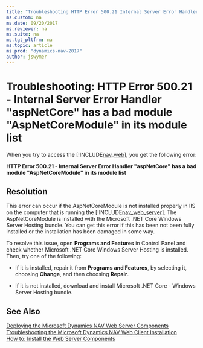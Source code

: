 ```yaml
---
title: "Troubleshooting HTTP Error 500.21 Internal Server Error Handler aspNetCore has a bad module AspNetCoreModule in its module list"
ms.custom: na
ms.date: 09/20/2017
ms.reviewer: na
ms.suite: na
ms.tgt_pltfrm: na
ms.topic: article
ms.prod: "dynamics-nav-2017"
author: jswymer
---
```

# Troubleshooting: HTTP Error 500.21 - Internal Server Error Handler "aspNetCore" has a bad module "AspNetCoreModule" in its module list
When you try to access the [!INCLUDE[nav_web](includes/nav_web_md.md)], you get the following error:  
  
 **HTTP Error 500.21 - Internal Server Error Handler "aspNetCore" has a bad module "AspNetCoreModule" in its module list**  

  
## Resolution  
This error can occur if the AspNetCoreModule is not installed properly in IIS on the computer that is running the [!INCLUDE[nav_web_server](includes/nav_web_server_md.md)]. The AspNetCoreModule is installed with the Microsoft .NET Core Windows Server Hosting bundle. You can get this error if this has been not been fully installed or the installation has been damaged in some way. 

To resolve this issue, open **Programs and Features** in Control Panel and check whether Microsoft .NET Core Windows Server Hosting is installed. Then, try one of the following:

-   If it is installed, repair it from **Programs and Features**, by selecting it, choosing **Change**, and then choosing **Repair**.

-   If it is not installed, download and install Microsoft .NET Core - Windows Server Hosting bundle.<!--[Microsoft .NET Core - Windows Server Hosting package](https://aka.ms/dotnetcore.2.0.0-windowshosting).-->



  
## See Also  
 [Deploying the Microsoft Dynamics NAV Web Server Components](Deploying-the-Microsoft-Dynamics-NAV-Web-Server-Components.md)   
 [Troubleshooting the Microsoft Dynamics NAV Web Client Installation](Troubleshooting-the-Microsoft-Dynamics-NAV-Web-Client-Installation.md)   
 [How to: Install the Web Server Components](How-to--Install-the-Web-Server-Components.md)